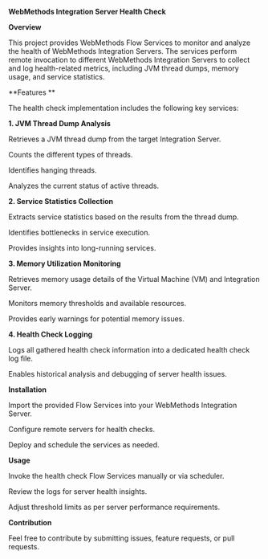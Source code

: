 ****WebMethods Integration Server Health Check****

****Overview****

This project provides WebMethods Flow Services to monitor and analyze the health of WebMethods Integration Servers. The services perform remote invocation to different WebMethods Integration Servers to collect and log health-related metrics, including JVM thread dumps, memory usage, and service statistics.

**Features
**

The health check implementation includes the following key services:

**1. JVM Thread Dump Analysis**

Retrieves a JVM thread dump from the target Integration Server.

Counts the different types of threads.

Identifies hanging threads.

Analyzes the current status of active threads.

**2. Service Statistics Collection**

Extracts service statistics based on the results from the thread dump.

Identifies bottlenecks in service execution.

Provides insights into long-running services.

**3. Memory Utilization Monitoring**

Retrieves memory usage details of the Virtual Machine (VM) and Integration Server.

Monitors memory thresholds and available resources.

Provides early warnings for potential memory issues.

**4. Health Check Logging**

Logs all gathered health check information into a dedicated health check log file.

Enables historical analysis and debugging of server health issues.

**Installation**

Import the provided Flow Services into your WebMethods Integration Server.

Configure remote servers for health checks.

Deploy and schedule the services as needed.

**Usage**

Invoke the health check Flow Services manually or via scheduler.

Review the logs for server health insights.

Adjust threshold limits as per server performance requirements.

**Contribution**

Feel free to contribute by submitting issues, feature requests, or pull requests.
